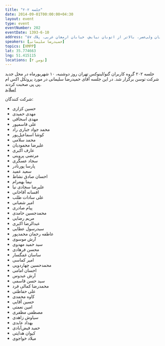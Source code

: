 ```yaml
---
title: "جلسه ۲۰۲"
date: 2014-09-01T00:00:00+04:30
layout: event
type: event
eventNumber: 202
eventDate: 1393-6-10
address: "خیابان ولی‌عصر، بالاتر ‌از اتوبان نیایش، خیابان ارمغان غربی، پلاک ۵۷"
speakers: [حمید‌رضا سلیمانی]
topics: [XMPP]
lat: 35.774663
lng: 51.415115
locations: [توسن ۲]
---
```

جلسه ۲۰۲ گروه کاربران گنو/لینوکس تهران روز دو‌شنبه، ۱۰ شهریور‌ماه در محل جدید شرکت توسن برگزار شد. در این جلسه آقای حمید‌رضا سلیمانی در مورد پروتکل اکس ام پی پی صحبت کردند.  
[اسلاید](/events/presentations/202/XMPP.pdf)  

شرکت کنندگان:
* حسین کزازی
* مهدی حمیدی
* مهدی اسحاقی
* علی قاسمپور
* محمد جواد جباری راد
* کوشا اسماعیل‌پور
* محمد سلامی
* علیرضا محمودیان
* عارف اکبری
* مرتضی پروینی
* سجاد عسگری
* پارسا پورنادر
* سعید عمید
* احسان صادق نشاط
* نیما بهمرام
* علیرضا سجادی نیا
* افسانه آقاخانی
* علی سادات طلب
* امیر شعبانی
* پیام صادری
* محمدجسین حامدی
* مریم رضایی
* عبدالرضا اکبری
* سید‌رسول عطایی
* عاطفه رحمان محمدپور
* آرش موسوی
* سید حمید مهدوی
* محسن فرهادی
* ساسان غمگسار
* امیر کماسی
* محمد‌حسین چهاردویی
* احسان امامی
* آرش عبدوس
* سید حسن قاسمی
* محمدرضا کمالی فرد
* علی حفاظتی
* کاوه محمدی
* حسین آقایی
* امین نعمتی
* مصطفی مظفری
* سیاوش زاهدی
* بهداد عابدی
* حمید فیض‌آبادی
* کیوان هدایتی
* میلاد خواجوی